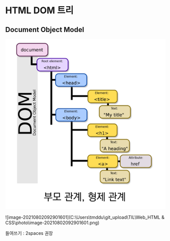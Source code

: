 # HTML DOM 트리

## Document Object Model

![image-20210802092748114](photo/image-20210802092748114.png)

![image-20210802092901601](C:\Users\tmddu\git_upload\TIL\Web_HTML & CSS\photo\image-20210802092901601.png)

들여쓰기 : 2spaces 권장

